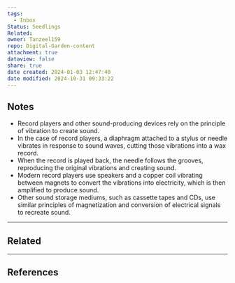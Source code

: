 ```yaml
---
tags:
  - Inbox
Status: Seedlings
Related: 
owner: Tanzeel159
repo: Digital-Garden-content
attachment: true
dataview: false
share: true
date created: 2024-01-03 12:47:40
date modified: 2024-10-31 09:33:22
---
```

## Notes

- Record players and other sound-producing devices rely on the principle of vibration to create sound. 
- In the case of record players, a diaphragm attached to a stylus or needle vibrates in response to sound waves, cutting those vibrations into a wax record. 
- When the record is played back, the needle follows the grooves, reproducing the original vibrations and creating sound. 
- Modern record players use speakers and a copper coil vibrating between magnets to convert the vibrations into electricity, which is then amplified to produce sound. 
- Other sound storage mediums, such as cassette tapes and CDs, use similar principles of magnetization and conversion of electrical signals to recreate sound.















---
## Related





---
## References